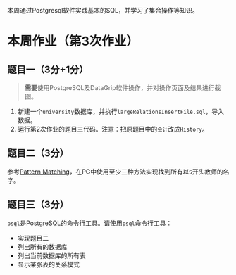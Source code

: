 本周通过Postgresql软件实践基本的SQL，并学习了集合操作等知识。

# 本周作业（第3次作业）

## 题目一（3分+1分）

> **需要**使用PostgreSQL及DataGrip软件操作，并对操作页面及结果进行截图。

1. 新建一个`university`数据库，并执行`largeRelationsInsertFile.sql`，导入数据。
2. 运行第2次作业的题目三代码。注意：把原题目中的`会计`改成`History`。

## 题目二（3分）

参考[Pattern Matching](https://www.postgresql.org/docs/17/functions-matching.html)，在PG中使用至少三种方法实现找到所有以`S`开头教师的名字。

## 题目三（3分）

`psql`是PostgreSQL的命令行工具。请使用`psql`命令行工具：

- 实现题目二
- 列出所有的数据库
- 列出当前数据库的所有表
- 显示某张表的关系模式

